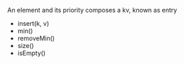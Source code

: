 An element and its priority composes a kv, known as entry

* insert(k, v)
* min()
* removeMin()
* size()
* isEmpty()